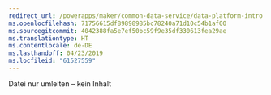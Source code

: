 ```yaml
---
redirect_url: /powerapps/maker/common-data-service/data-platform-intro
ms.openlocfilehash: 71756615df89898985bc78240a71d10c54b1af00
ms.sourcegitcommit: 4042388fa5e7ef50bc59f9e35df330613fea29ae
ms.translationtype: HT
ms.contentlocale: de-DE
ms.lasthandoff: 04/23/2019
ms.locfileid: "61527559"
---
```

Datei nur umleiten – kein Inhalt